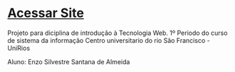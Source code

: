 # [Acessar Site](https://enzovl7.github.io/RESIDENT_EVIL/)
Projeto para diciplina de introdução à Tecnologia Web.
1º Periodo do curso de sistema da informação
Centro universitario do rio São Francisco - UniRios

Aluno: Enzo Silvestre Santana de Almeida
